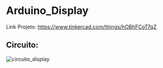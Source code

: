 # Arduino_Display
Link Projeto: https://www.tinkercad.com/things/hOBhFCoT7qZ

## Circuito:
![circuito_display](https://github.com/ViniciusNalaSantos/Arduino_Display/assets/61299506/6b01e137-d576-4541-bb79-82b4bd80e697)
